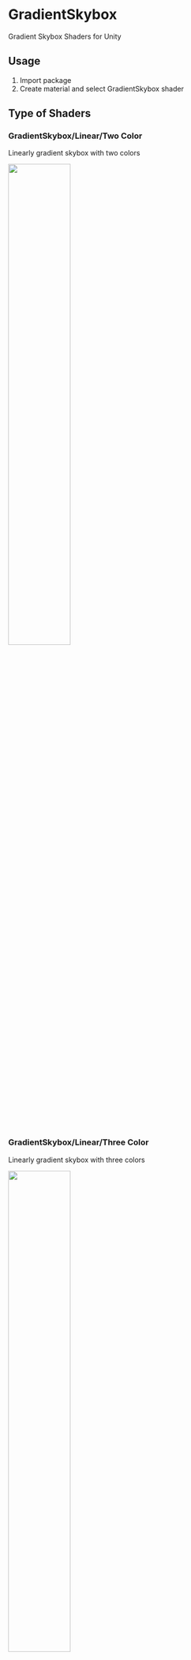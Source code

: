 # GradientSkybox

Gradient Skybox Shaders for Unity

## Usage

1. Import package
2. Create material and select GradientSkybox shader

## Type of Shaders

### GradientSkybox/Linear/Two Color

Linearly gradient skybox with two colors

<img src="https://user-images.githubusercontent.com/10070637/47649085-77cd9b80-dbbf-11e8-8a30-620110303e80.png" width=50%>

### GradientSkybox/Linear/Three Color

Linearly gradient skybox with three colors

<img src="https://user-images.githubusercontent.com/10070637/47649088-7b612280-dbbf-11e8-9c06-7a3e0aa560aa.png" width=50%>

### GradientSkybox/Linear/Multiple Color (WIP)

Linearly gradient skybox with multiple colors

<img src="https://user-images.githubusercontent.com/10070637/47649094-7dc37c80-dbbf-11e8-9482-b11f4518e5aa.png" width=50%>


### GradientSkybox/Circular/Two Color

Circularly gradient skybox with two colors

<img src="https://user-images.githubusercontent.com/10070637/47649097-80be6d00-dbbf-11e8-99d0-cccf56b0a2f3.png" width=50%>

### GradientSkybox/Circular/Multiple Color (WIP)

Circularly gradient skybox with three colors

<img src="https://user-images.githubusercontent.com/10070637/47649101-81ef9a00-dbbf-11e8-860f-b474a7839d02.png" width=50%>
